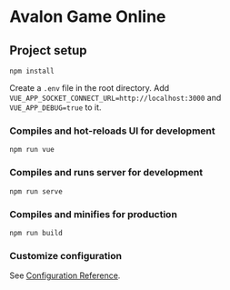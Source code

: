 # Avalon Game Online

## Project setup
```
npm install
```
Create a `.env` file in the root directory.
Add `VUE_APP_SOCKET_CONNECT_URL=http://localhost:3000` and `VUE_APP_DEBUG=true` to it.

### Compiles and hot-reloads UI for development
```
npm run vue
```

### Compiles and runs server for development
```
npm run serve
```

### Compiles and minifies for production
```
npm run build
```

### Customize configuration
See [Configuration Reference](https://cli.vuejs.org/config/).
